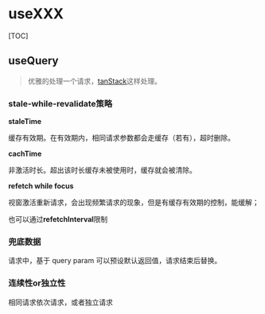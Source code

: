 # useXXX



[TOC]



## useQuery

> 优雅的处理一个请求，[tanStack](https://blog.logrocket.com/deep-dive-mutations-tanstack-query/)这样处理。

### stale-while-revalidate策略

**staleTime**

缓存有效期。在有效期内，相同请求参数都会走缓存（若有），超时删除。



**cachTime**

非激活时长。超出该时长缓存未被使用时，缓存就会被清除。



**refetch while focus**

视窗激活重新请求，会出现频繁请求的现象，但是有缓存有效期的控制，能缓解；

也可以通过**refetchInterval**限制



### 兜底数据

请求中，基于 query param 可以预设默认返回值，请求结束后替换。



### 连续性or独立性

相同请求依次请求，或者独立请求